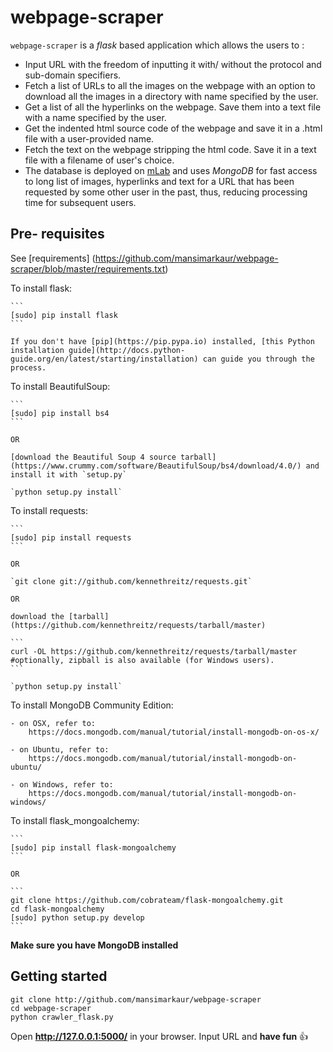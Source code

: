 # webpage-scraper
`webpage-scraper` is a *flask* based application which allows the users to :

- Input URL with the freedom of inputting it with/ without the protocol and sub-domain specifiers.
- Fetch a list of URLs to all the images on the webpage with an option to download all the images in a directory with name specified by the user.
- Get a list of all the hyperlinks on the webpage. Save them into a text file with a name specified by the user.
- Get the indented html source code of the webpage  and save it in a .html file with a user-provided name.
- Fetch the text on the webpage stripping the html code. Save it in a text file with a filename of user's choice.
- The database is deployed on [mLab](http://mlab.com/) and uses *MongoDB* for fast access to long list of images, hyperlinks and text for a URL that has been requested by some other user in the past, thus, reducing processing time for subsequent users.

## Pre- requisites
 See [requirements] (https://github.com/mansimarkaur/webpage-scraper/blob/master/requirements.txt)
	 
To install flask:

	```
	[sudo] pip install flask
	```
	 	
	If you don't have [pip](https://pip.pypa.io) installed, [this Python installation guide](http://docs.python-guide.org/en/latest/starting/installation) can guide you through the process.

	
To install BeautifulSoup:

	```
	[sudo] pip install bs4
	```
		 	
	OR
	
	[download the Beautiful Soup 4 source tarball](https://www.crummy.com/software/BeautifulSoup/bs4/download/4.0/) and install it with `setup.py`
	
	`python setup.py install`
	
To install requests:

	```
	[sudo] pip install requests
	```
	 	
	OR
	
	`git clone git://github.com/kennethreitz/requests.git` 
	
	OR
	
	download the [tarball](https://github.com/kennethreitz/requests/tarball/master)
	
	```
	curl -OL https://github.com/kennethreitz/requests/tarball/master
	#optionally, zipball is also available (for Windows users).
	```
		 	
	`python setup.py install`
	
To install MongoDB Community Edition:

	- on OSX, refer to:
		https://docs.mongodb.com/manual/tutorial/install-mongodb-on-os-x/

	- on Ubuntu, refer to:
		https://docs.mongodb.com/manual/tutorial/install-mongodb-on-ubuntu/

	- on Windows, refer to:
		https://docs.mongodb.com/manual/tutorial/install-mongodb-on-windows/
	
To install flask_mongoalchemy:

	```
	[sudo] pip install flask-mongoalchemy
	```
		 	
	OR
	
	```
	git clone https://github.com/cobrateam/flask-mongoalchemy.git
	cd flask-mongoalchemy
	[sudo] python setup.py develop
	```
	
**Make sure you have MongoDB installed**

## Getting started
```	
git clone http://github.com/mansimarkaur/webpage-scraper 
cd webpage-scraper
python crawler_flask.py
```

Open **http://127.0.0.1:5000/** in your browser.
Input URL and **have fun** :+1:
	

	
